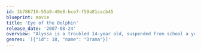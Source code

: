 ```yaml
---
id: 3b786716-55a9-49e8-bce7-f59a81cacb45
blueprint: movie
title: 'Eye of the Dolphin'
release_date: '2007-08-24'
overview: "Alyssa is a troubled 14-year old, suspended from school a year after her mother has drowned. Her grandmother Lucy, at wit's end, decides to take Alyssa to her father, James, whom Alyssa thought was dead for years. He studies dolphin communication at Smith's Point, on the Grand Bahama Island. James has not known of Alyssa's existence and is clueless about parenthood. The women arrive at the same time that James may lose his research operation to a tourist attraction. Father, daughter, dolphins, and town are on a collision course. Alyssa and James get encouragement from James's girlfriend and her father. It's the dolphins who can teach, and Alyssa who discovers how to listen."
genres: '[{"id": 18, "name": "Drama"}]'
---
```

